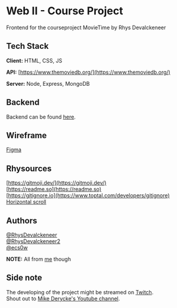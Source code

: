 # Web II - Course Project
Frontend for the courseproject MovieTime by Rhys Devalckeneer

## Tech Stack

**Client:** HTML, CSS, JS

**API:** [https://www.themoviedb.org/](https://www.themoviedb.org/)

**Server:** Node, Express, MongoDB  

## Backend
Backend can be found [here](https://github.com/EHB-MCT/web2-backend-RhysDevalckeneer).  

## Wireframe
[Figma](https://www.figma.com/proto/BA1Zkd1ovgfhEfh9OIIhCP/Web2---Course-Project?page-id=0%3A1&node-id=1%3A2&viewport=241%2C48%2C0.28&scaling=min-zoom&starting-point-node-id=1%3A2)

## Rhysources
[https://gitmoji.dev/](https://gitmoji.dev/)   
[https://readme.so](https://readme.so)   
[https://gitignore.io](https://www.toptal.com/developers/gitignore)
[Horizontal scroll](https://codepen.io/inewton/pen/LeEbVL)

## Authors

[@RhysDevalckeneer](https://github.com/RhysDevalckeneer)   
[@RhysDevalckeneer2](https://github.com/RhysDevalckeneer2)   
[@ecs0w](https://github.com/Ecsowdus)    
   
**NOTE:** All from [me](https://rhys.be/) though

## Side note
The developing of the project might be streamed on [Twitch](https://www.twitch.tv/ecs0w).   
Shout out to [Mike Derycke's Youtube channel](https://www.youtube.com/c/MikeDerycke/videos).